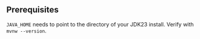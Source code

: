 ## Prerequisites

`JAVA_HOME` needs to point to the directory of your JDK23 install. Verify with `mvnw --version`.
